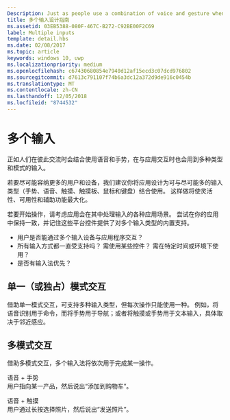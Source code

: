 ```yaml
---
Description: Just as people use a combination of voice and gesture when communicating with each other, multiple types and modes of input can also be useful when interacting with an app.
title: 多个输入设计指南
ms.assetid: 03EB5388-080F-467C-B272-C92BE00F2C69
label: Multiple inputs
template: detail.hbs
ms.date: 02/08/2017
ms.topic: article
keywords: windows 10, uwp
ms.localizationpriority: medium
ms.openlocfilehash: c67430680854e7940d12af15ecd3c07dcd976802
ms.sourcegitcommit: d7613c791107f74b6a3dc12a372d9de916c0454b
ms.translationtype: MT
ms.contentlocale: zh-CN
ms.lasthandoff: 12/05/2018
ms.locfileid: "8744532"
---
```

# <a name="multiple-inputs"></a>多个输入


正如人们在彼此交流时会结合使用语音和手势，在与应用交互时也会用到多种类型和模式的输入。


若要尽可能容纳更多的用户和设备，我们建议你将应用设计为可与尽可能多的输入类型（手势、语音、触摸、触摸板、鼠标和键盘）结合使用。 这样做将使灵活性、可用性和辅助功能最大化。

若要开始操作，请考虑应用会在其中处理输入的各种应用场景。 尝试在你的应用中保持一致，并记住这些平台控件提供了对多个输入类型的内置支持。

-   用户是否能通过多个输入设备与应用程序交互？
-   所有输入方式都一直受支持吗？ 需使用某些控件？ 需在特定时间或环境下使用？
-   是否有输入法优先？

## <a name="single-or-exclusive-mode-interactions"></a>单一（或独占）模式交互


借助单一模式交互，可支持多种输入类型，但每次操作只能使用一种。 例如，将语音识别用于命令，而将手势用于导航；或者将触摸或手势用于文本输入，具体取决于邻近感应。

## <a name="multimodal-interactions"></a>多模式交互

借助多模式交互，多个输入法将依次用于完成某一操作。

语音 + 手势  
用户指向某一产品，然后说出“添加到购物车”。

语音 + 触摸  
用户通过长按选择照片，然后说出“发送照片”。



